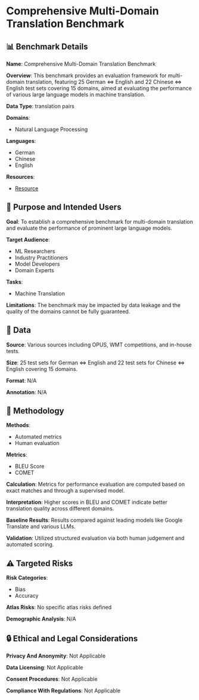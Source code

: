 # Comprehensive Multi-Domain Translation Benchmark

## 📊 Benchmark Details

**Name**: Comprehensive Multi-Domain Translation Benchmark

**Overview**: This benchmark provides an evaluation framework for multi-domain translation, featuring 25 German ⇔ English and 22 Chinese ⇔ English test sets covering 15 domains, aimed at evaluating the performance of various large language models in machine translation.

**Data Type**: translation pairs

**Domains**:
- Natural Language Processing

**Languages**:
- German
- Chinese
- English

**Resources**:
- [Resource](https://opus.nlpl.eu)

## 🎯 Purpose and Intended Users

**Goal**: To establish a comprehensive benchmark for multi-domain translation and evaluate the performance of prominent large language models.

**Target Audience**:
- ML Researchers
- Industry Practitioners
- Model Developers
- Domain Experts

**Tasks**:
- Machine Translation

**Limitations**: The benchmark may be impacted by data leakage and the quality of the domains cannot be fully guaranteed.

## 💾 Data

**Source**: Various sources including OPUS, WMT competitions, and in-house tests.

**Size**: 25 test sets for German ⇔ English and 22 test sets for Chinese ⇔ English covering 15 domains.

**Format**: N/A

**Annotation**: N/A

## 🔬 Methodology

**Methods**:
- Automated metrics
- Human evaluation

**Metrics**:
- BLEU Score
- COMET

**Calculation**: Metrics for performance evaluation are computed based on exact matches and through a supervised model.

**Interpretation**: Higher scores in BLEU and COMET indicate better translation quality across different domains.

**Baseline Results**: Results compared against leading models like Google Translate and various LLMs.

**Validation**: Utilized structured evaluation via both human judgement and automated scoring.

## ⚠️ Targeted Risks

**Risk Categories**:
- Bias
- Accuracy

**Atlas Risks**:
No specific atlas risks defined

**Demographic Analysis**: N/A

## 🔒 Ethical and Legal Considerations

**Privacy And Anonymity**: Not Applicable

**Data Licensing**: Not Applicable

**Consent Procedures**: Not Applicable

**Compliance With Regulations**: Not Applicable
